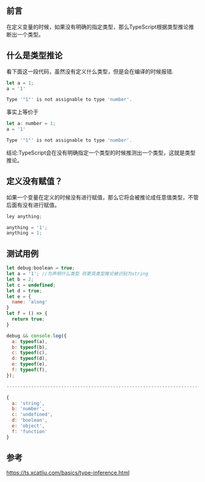 ## 前言

在定义变量的时候，如果没有明确的指定类型，那么TypeScript根据类型推论推断出一个类型。

## 什么是类型推论

看下面这一段代码，虽然没有定义什么类型，但是会在编译的时候报错.

```js
let a = 1;
a = '1'

Type '"1"' is not assignable to type 'number'.
```

事实上等价于

```js
let a: number = 1;
a = '1'

Type '"1"' is not assignable to type 'number'.
```

结论:TypeScript会在没有明确指定一个类型的时候推测出一个类型，这就是类型推论。

## 定义没有赋值？

如果一个变量在定义的时候没有进行赋值，那么它将会被推论成任意值类型，不管后面有没有进行赋值。

```js
ley anything;

anything = '1';
anything = 1;
```

## 测试用例

```js
let debug:boolean = true;
let a = '1'; //为声明什么类型 则更具类型推论被识别为string
let b = 2;
let c = undefined;
let d = true;
let e = {
  name: 'along'
}
let f = () => {
  return true;
}

debug && console.log({
  a: typeof(a),
  b: typeof(b),
  c: typeof(c),
  d: typeof(d),
  e: typeof(e),
  f: typeof(f),
});

-----------------------------------------------------------------------------------

{
  a: 'string',
  b: 'number',
  c: 'undefined',
  d: 'boolean',
  e: 'object',
  f: 'function'
}
```

## 参考

<https://ts.xcatliu.com/basics/type-inference.html>